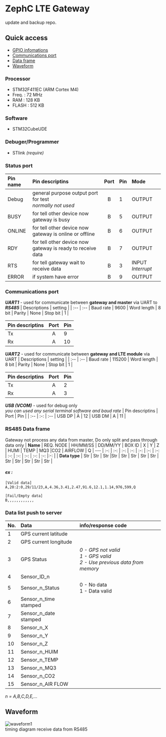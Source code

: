 # ZephC LTE Gateway
update and backup repo.

## Quick access
- [GPIO infomations](#status-port)<br>
- [Communications port](#communications-port)<br>
- [Data frame](#rs485-data-frame)<br>
- [Waveform](#waveform)<br>


### Processor
- STM32F411EC (ARM Cortex M4)
- Freq. : 72 MHz
- RAM : 128 KB
- FLASH : 512 KB

### Software
- STM32CubeUDE

### Debuger/Programmer
- STlink *(require)*

### Status port
| Pin name | Pin descriptins | Port | Pin | Mode |
| :-- | :-- | :-: | :-- | :--
Debug | general purpose output port for test <br> *normally not used* | B | 1 | OUTPUT |
BUSY | for tell other device now gateway is busy | B | 5 | OUTPUT |
ONLINE | for tell other device now gateway is online or offline | B | 6 | OUTPUT |
RDY | for tell other device now gateway is ready to receive data | B | 7 | OUTPUT |
RTS | for tell gateway wait to receive data | B | 3 | INPUT *Interrupt* |
ERROR | if system have error | B | 9 | OUTPUT |


### Communications port
***UART1*** - used for communicate between **gateway and master** via UART to ***RS485***
| Descriptions | setting |
| :-- | :-- |
Baud rate | 9600 |
Word length | 8 bit |
Parity | None |
Stop bit | 1 |

| Pin descriptins | Port | Pin |
| :-- | :-: | :-- |
Tx | A | 9 |
Rx | A | 10 |


***UART2*** - used for communicate between **gateway and LTE module** via UART
| Descriptions | setting |
| :-- | :-- |
Baud rate | 115200 |
Word length | 8 bit |
Parity | None |
Stop bit | 1 |

| Pin descriptins | Port | Pin |
| :-- | :-: | :-- |
Tx | A | 2 |
Rx | A | 3 |

***USB (VCOM)*** - used for debug only  
*you can used any serial terminal software and baud rate*
| Pin descriptins | Port | Pin |
| :-- | :-: | :-- |
USB DP | A | 12 |
USB DM | A | 11 |


### RS485 Data frame

Gateway not process any data from master, Do only split and pass through data only
| **Name** | REQ. NODE | HH/MM/SS | DD/MM/YY | BOX ID | X | Y | Z | HUMI | TEMP | MQ3 |CO2 | AIRFLOW | Q
| --- | :-: | :-: | :-: | :-: | :-: | :-: | :-: | :-: | :-: | :-: | :-: | :-: |:-: |
| **Data type** | Str | Str | Str |Str | Str | Str | Str | Str | Str | Str | Str | Str | Str |


#### ***ex :*** 
```
[Valid data]
A,20:2:0,29/11/23,A,4.36,3.41,2.47,91.6,12.1,1.14,976,599,Q  

[Fail/Empty data]
B,,,,,,,,,,,,
```

### Data list push to server


| No. | Data | info/response code |
| :-- | :-- | :-- |
1 | GPS current latitude |
2 | GPS current longitude |
3 | GPS Status | *0 - GPS not valid<br> 1 - GPS valid<br> 2 - Use previous data from memory*
4 | Sensor_ID_n|
5 | Sensor_n_Status | 0 - No data<br> 1 - Data valid |
6 | Sensor_n_time stamped |
7 | Sensor_n_date stamped |
8 | Sensor_n_X |
9 | Sensor_n_Y |
10 | Sensor_n_Z |
11 | Sensor_n_HUIM |
12 | Sensor_n_TEMP |
13 | Sensor_n_MQ3 |
14 | Sensor_n_CO2 |
15 | Sensor_n_AIR FLOW |

*n = A,B,C,D,E,...*  


## Waveform
![waveform1](../img/waveform/waveform1.png)
<br>timing diagram receive data from RS485<br>